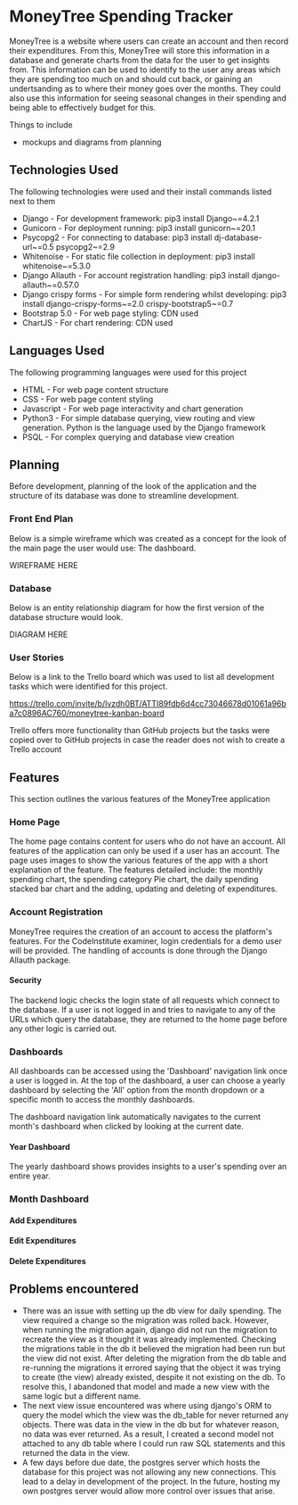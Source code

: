 
# MoneyTree Spending Tracker
MoneyTree is a website where users can create an account and then record their expenditures. From this, MoneyTree will store this information in a database and generate charts from the data for the user to get insights from. This information can be used to identify to the user any areas which they are spending too much on and should cut back, or gaining an undertsanding as to where their money goes over the months. They could also use this information for seeing seasonal changes in their spending and being able to effectively budget for this.

Things to include
- mockups and diagrams from planning


## Technologies Used
The following technologies were used and their install commands listed next to them
- Django - For development framework: pip3 install Django~=4.2.1
- Gunicorn - For deployment running:  pip3 install gunicorn~=20.1
- Psycopg2 - For connecting to database: pip3 install dj-database-url~=0.5 psycopg2~=2.9
- Whitenoise - For static file collection in deployment: pip3 install whitenoise~=5.3.0
- Django Allauth - For account registration handling: pip3 install django-allauth~=0.57.0
- Django crispy forms - For simple form rendering whilst developing: pip3 install django-crispy-forms~=2.0 crispy-bootstrap5~=0.7
- Bootstrap 5.0 - For web page styling: CDN used
- ChartJS - For chart rendering: CDN used

## Languages Used
The following programming languages were used for this project
- HTML - For web page content structure
- CSS - For web page content styling
- Javascript - For web page interactivity and chart generation
- Python3 - For simple database querying, view routing and view generation. Python is the language used by the Django framework
- PSQL - For complex querying and database view creation


## Planning
Before development, planning of the look of the application and the structure of its database was done to streamline development.

### Front End Plan
Below is a simple wireframe which was created as a concept for the look of the main page the user would use: The dashboard.

WIREFRAME HERE

### Database
Below is an entity relationship diagram for how the first version of the database structure would look.

DIAGRAM HERE

### User Stories
Below is a link to the Trello board which was used to list all development tasks which were identified for this project.

https://trello.com/invite/b/lvzdh0BT/ATTI89fdb6d4cc73046678d01061a96ba7c0896AC760/moneytree-kanban-board

Trello offers more functionality than GitHub projects but the tasks were copied over to GitHub projects in case the reader does not wish to create a Trello account


## Features
This section outlines the various features of the MoneyTree application

### Home Page
The home page contains content for users who do not have an account. All features of the application can only be used if a user has an account. The page uses images to show the various features of the app with a short explanation of the feature. The features detailed include: the monthly spending chart, the spending category Pie chart, the daily spending stacked bar chart and the adding, updating and deleting of expenditures.

### Account Registration
MoneyTree requires the creation of an account to access the platform's features. For the CodeInstitute examiner, login credentials for a demo user will be provided. The handling of accounts is done through the Django Allauth package. 

#### Security
The backend logic checks the login state of all requests which connect to the database. If a user is not logged in and tries to navigate to any of the URLs which query the database, they are returned to the home page before any other logic is carried out.


### Dashboards
All dashboards can be accessed using the 'Dashboard' navigation link once a user is logged in. At the top of the dashboard, a user can choose a yearly dashboard by selecting the 'All' option from the month dropdown or a specific month to access the monthly dashboards.

The dashboard navigation link automatically navigates to the current month's dashboard when clicked by looking at the current date. 

#### Year Dashboard
The yearly dashboard shows provides insights to a user's spending over an entire year. 


### Month Dashboard
#### Add Expenditures
#### Edit Expenditures
#### Delete Expenditures


## Problems encountered
- There was an issue with setting up the db view for daily spending. The view required a change so the migration was rolled back. However, when running the migration again, django did not run the migration to recreate the view as it thought it was already implemented. Checking the migrations table in the db it believed the migration had been run but the view did not exist. After deleting the migration from the db table and re-running the migrations it errored saying that the object it was trying to create (the view) already existed, despite it not existing on the db. To resolve this, I abandoned that model and made a new view with the same logic but a different name.
- The next view issue encountered was where using django's ORM to query the model which the view was the db_table for never returned any objects. There was data in the view in the db but for whatever reason, no data was ever returned. As a result, I created a second model not attached to any db table where I could run raw SQL statements and this returned the data in the view.
- A few days before due date, the postgres server which hosts the database for this project was not allowing any new connections. This lead to a delay in development of the project. In the future, hosting my own postgres server would allow more control over issues that arise.
